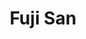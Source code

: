 ---
layout: place
title: Fuji San
permalink: /ohio/north-ridgeville/fuji-san.html
stateAbbr: OH
stateName: Ohio
cityName: North Ridgeville
seo:
  type: restaurant
  links: http://www.fujisanoh.com/
place_id: ChIJtWtzLACXMIgRDfUAb0hUezI
photos:
  - name: >-
      places/ChIJtWtzLACXMIgRDfUAb0hUezI/photos/AeeoHcKxtBuH_JBCWhatuLWSo2us1MsrlveFdqcQuKsQ8TZsvUKuktW3gRLY_WgvIjgn6Wwe11ZatWZ_u_QrtYj56sAxeUNZ2mzzGW5jm6jHE0mQDctPZjsRrhvK09X_Ar0zji-6RwUYCttpSUieSRqqQAHa0qr4cgmQmiVc-0StCLlYeg_yuw4yTWLKm5Lgkz8zdVn_fsWzpnHxKXIyv7evFEdHV9UETB_8ugpuiAKhHnQvNdJ5DXvuVkXnu-lN0ahDuf-GL2rBEznZaBHUbjyB8725fhdlZo59Lq6q2KRYhVhVLw
    widthPx: 804
    heightPx: 786
    authorAttributions:
      - displayName: Fuji San
        uri: https://maps.google.com/maps/contrib/110164780411797717420
        photoUri: >-
          https://lh3.googleusercontent.com/a/ACg8ocJvxNhmNIIzy8DynX1NKqamyMnyCrevwXogKF_9FjLkC0AIJg=s100-p-k-no-mo
    flagContentUri: >-
      https://www.google.com/local/imagery/report/?cb_client=maps_api_places.places_api&image_key=!1e10!2sAF1QipN05yS2spjm1Qfdmx6WBEM3AzyiXE_tv6NzpLzq&hl=en-US
    googleMapsUri: >-
      https://www.google.com/maps/place//data=!3m4!1e2!3m2!1sAF1QipN05yS2spjm1Qfdmx6WBEM3AzyiXE_tv6NzpLzq!2e10!4m2!3m1!1s0x883097002c736bb5:0x327b54486f00f50d
  - name: >-
      places/ChIJtWtzLACXMIgRDfUAb0hUezI/photos/AeeoHcJvC_xFCeI7gebXtoA2jq1Jl7O1pGYdaZJfOZ98d009XEJi8-aldBIOcdKWW-ksBK2GgVVd32YryBr5oXHb2Dol_6TnfXGePWXiVDc6Cgl3zFWrlct40L56v8u8O1Xzm5Q3SOQFu8XgOh1QjjRidx6sb2IkflEkBDyymH4mRF8hyrnEuo71rxWxU2K0TQKc15HbmZwNmQmlNgx7_iQJeBplrOVn9_TskNlfUIVF8buhelz-fk-jf4QvI5ipNIjyieS1B2026KcrFnMYAvDRPMDX4-4s8uWaZLtBI3sPbVIFGA
    widthPx: 1205
    heightPx: 787
    authorAttributions:
      - displayName: Fuji San
        uri: https://maps.google.com/maps/contrib/110164780411797717420
        photoUri: >-
          https://lh3.googleusercontent.com/a/ACg8ocJvxNhmNIIzy8DynX1NKqamyMnyCrevwXogKF_9FjLkC0AIJg=s100-p-k-no-mo
    flagContentUri: >-
      https://www.google.com/local/imagery/report/?cb_client=maps_api_places.places_api&image_key=!1e10!2sAF1QipPLijdcDO49I1rV-lpbHtrw-I5AtojqQm9kBsp-&hl=en-US
    googleMapsUri: >-
      https://www.google.com/maps/place//data=!3m4!1e2!3m2!1sAF1QipPLijdcDO49I1rV-lpbHtrw-I5AtojqQm9kBsp-!2e10!4m2!3m1!1s0x883097002c736bb5:0x327b54486f00f50d
  - name: >-
      places/ChIJtWtzLACXMIgRDfUAb0hUezI/photos/AeeoHcI-wJfbZwGXjxVeHStbSxJSHbgrphJQ9KW2bmeYNx-PM8POcPNVwoerVma9CD0C4-_rXbcNC68jKNA_mZ9jUHitChIDP3g_qWgQXyQ41Ry2SYKZmGrnm-R3RatgEfsTlQFQOWRPCpwFOaHxTDzh43zxv7cCwa4_HwscKumf58N7PXDI_aev3PJpGRttxgoUdJY__86pZ9ejESEpLM8wH_HWSO_0u-PByyz1_LQdUuE9WjNUVOUN1J_4gi_tEhf4zgLSkGC9azgMx3jUcpq3dYpJ3tR_eAfm0_KoGEoTjrrJ6g
    widthPx: 1280
    heightPx: 1707
    authorAttributions:
      - displayName: Fuji San
        uri: https://maps.google.com/maps/contrib/110164780411797717420
        photoUri: >-
          https://lh3.googleusercontent.com/a/ACg8ocJvxNhmNIIzy8DynX1NKqamyMnyCrevwXogKF_9FjLkC0AIJg=s100-p-k-no-mo
    flagContentUri: >-
      https://www.google.com/local/imagery/report/?cb_client=maps_api_places.places_api&image_key=!1e10!2sAF1QipOoC7yB9XhcKfHwC78a2Md9avOMfYOmoEs0hSft&hl=en-US
    googleMapsUri: >-
      https://www.google.com/maps/place//data=!3m4!1e2!3m2!1sAF1QipOoC7yB9XhcKfHwC78a2Md9avOMfYOmoEs0hSft!2e10!4m2!3m1!1s0x883097002c736bb5:0x327b54486f00f50d
  - name: >-
      places/ChIJtWtzLACXMIgRDfUAb0hUezI/photos/AeeoHcKIfp-HzQZR_SiqWftep9Ny3JoIUEPFPanfxZTduvpmF1BTOtBSo9H2BuHcJFNEXvfDV4QKoQf9fh9Pni-5pxtFc_vpkOnF-v4g2gs8-wxNDJmCG6xdz6c2kAyT3N_sAFN0FMGdqhlK8slh1YnOhGgAFVseEN6RqD712zwXDB0aJRk5uQES5M2gYDWs_tcyc6NbRc0Yf42OlbePr-HU1d6D3VP2RTqz5PufZLGm__UqO45O0hSxXByKiTEHrQDvrDmGLSr8YXcz-6A9vv_4SUy11-G6ItlfmvKuAY2MzBgg4w
    widthPx: 728
    heightPx: 586
    authorAttributions:
      - displayName: Fuji San
        uri: https://maps.google.com/maps/contrib/110164780411797717420
        photoUri: >-
          https://lh3.googleusercontent.com/a/ACg8ocJvxNhmNIIzy8DynX1NKqamyMnyCrevwXogKF_9FjLkC0AIJg=s100-p-k-no-mo
    flagContentUri: >-
      https://www.google.com/local/imagery/report/?cb_client=maps_api_places.places_api&image_key=!1e10!2sAF1QipPiyJTpji_4dLqcPARbayeuMRCNh6nEv_2Q_jrJ&hl=en-US
    googleMapsUri: >-
      https://www.google.com/maps/place//data=!3m4!1e2!3m2!1sAF1QipPiyJTpji_4dLqcPARbayeuMRCNh6nEv_2Q_jrJ!2e10!4m2!3m1!1s0x883097002c736bb5:0x327b54486f00f50d
  - name: >-
      places/ChIJtWtzLACXMIgRDfUAb0hUezI/photos/AeeoHcIJ6MUtiv0ZLBAMIci9PrM8qA9MyNCiZWf2tJoIYII-gvBwn6pBdx1iqaA5NNrTX3foYRenHHHGJ5b1sMQG1ZyQn61zIF84Mc1BzHS3esLaqLMvnLZ2NturejEie2Qyv-Qpq2duiDCpXpF-Q8PHI9UuIddnyei_qJ6kt_99_7m0Zkv0szU4bBHlidsUXK17r5kJR2vhY6SFByQ-JBB2y0flsE3_xE7axxaGPsWoZaNWa9liQpKcyKqkhC6vTl6s8Yc7QA0UqxSfksUjSVPIGqfD2iZ6mgSYJsuvbiiI0lzXTPwG0eSLLi3h4icldjRs_0jcSVEP-5JJ4tz9HR2-utklxnmqd9rxTTWd979NR2TooOoEXbnjnEb5x-ylHvd1WYMF20YdLcx8t9Az4NyzLO41xIKsplZMAT51D5F5x1FGEw
    widthPx: 4032
    heightPx: 1960
    authorAttributions:
      - displayName: Peachy Keen
        uri: https://maps.google.com/maps/contrib/108099358749745419086
        photoUri: >-
          https://lh3.googleusercontent.com/a-/ALV-UjVlWBUcsge7-Zp829lRIZWTLj_IMV3R2vaBimDWEOos8-9b9n_t=s100-p-k-no-mo
    flagContentUri: >-
      https://www.google.com/local/imagery/report/?cb_client=maps_api_places.places_api&image_key=!1e10!2sCIHM0ogKEICAgIC7zY3JHw&hl=en-US
    googleMapsUri: >-
      https://www.google.com/maps/place//data=!3m4!1e2!3m2!1sCIHM0ogKEICAgIC7zY3JHw!2e10!4m2!3m1!1s0x883097002c736bb5:0x327b54486f00f50d
  - name: >-
      places/ChIJtWtzLACXMIgRDfUAb0hUezI/photos/AeeoHcIY2bMSibEsFY72OnUaZXP6flr13CM24xW9PbY8TZ8BYjXeN_5PJA_g-BpM-yBW6k2ciwa_MoJMJGuE_R0N9MJDVoPT_WRw2R14inSJVSyMWZgyDLTJI-fzyfgpMSme1TZZxi4KSujNADQZRaMXauku85bK_2ozFsSA0t9GccbV3isPCx4l0dahv3wYmB_MdEamFnvYSoaYHtRxtfsqP6p9wgGYC3vYLoNZ8eZ4O9esNTpWAvFnYx3ZtBujaDaBsjf7FmZ6_MDfJKoAijKAsQ4wXTqvxVisfCzvAHlXG7FSeg
    widthPx: 4800
    heightPx: 3242
    authorAttributions:
      - displayName: Fuji San
        uri: https://maps.google.com/maps/contrib/110164780411797717420
        photoUri: >-
          https://lh3.googleusercontent.com/a/ACg8ocJvxNhmNIIzy8DynX1NKqamyMnyCrevwXogKF_9FjLkC0AIJg=s100-p-k-no-mo
    flagContentUri: >-
      https://www.google.com/local/imagery/report/?cb_client=maps_api_places.places_api&image_key=!1e10!2sAF1QipN7TLHNcr-Ousx9RtH8knt_bbhAhInL2ncmw3uS&hl=en-US
    googleMapsUri: >-
      https://www.google.com/maps/place//data=!3m4!1e2!3m2!1sAF1QipN7TLHNcr-Ousx9RtH8knt_bbhAhInL2ncmw3uS!2e10!4m2!3m1!1s0x883097002c736bb5:0x327b54486f00f50d
  - name: >-
      places/ChIJtWtzLACXMIgRDfUAb0hUezI/photos/AeeoHcK-dDZ8RD4Br-4U1Tl0zspxl7TDNCMhSAv8TYV7oEKYSdB2FzgqYwxs26vJU7qUK6pJ8sFqyssrZa111yjLRB17iM9hGNfTwcaEC_IOg36xAGsD77mZ05Vaj8C-Zh6G1Q5LKaHsKtraUfDM0G15gghi98WGx6b7HF6gtxpXrrKFuKrS8j70EtzU47q3Bf7DKSs3thhypYIgm4_sGVw-lIN4OlaM0OfeR__FrWcOYVbnE9gN7OBbgLk7uAjrkmU54X1lPnFd09YFituM029zDMT0HqMAixhuCzthX_l9fPjE6g
    widthPx: 2507
    heightPx: 1811
    authorAttributions:
      - displayName: Fuji San
        uri: https://maps.google.com/maps/contrib/110164780411797717420
        photoUri: >-
          https://lh3.googleusercontent.com/a/ACg8ocJvxNhmNIIzy8DynX1NKqamyMnyCrevwXogKF_9FjLkC0AIJg=s100-p-k-no-mo
    flagContentUri: >-
      https://www.google.com/local/imagery/report/?cb_client=maps_api_places.places_api&image_key=!1e10!2sAF1QipND5W4tC4ucDlf2r4Z7AL7PkS3tZvhUBxUWeIWD&hl=en-US
    googleMapsUri: >-
      https://www.google.com/maps/place//data=!3m4!1e2!3m2!1sAF1QipND5W4tC4ucDlf2r4Z7AL7PkS3tZvhUBxUWeIWD!2e10!4m2!3m1!1s0x883097002c736bb5:0x327b54486f00f50d
  - name: >-
      places/ChIJtWtzLACXMIgRDfUAb0hUezI/photos/AeeoHcI7U-miCbHUxN-ZbJyG6vdOA_70-33nwqpFvJc2BvGkAZ2hnL9463qMdNOOuOKhvmorZTKeAsRcYVWf11Q27LXHZWBKb3DgJvmI81c5PxFPfNHpwkNaIZS1wE40t3gmgWDPTP7gAqpdV5GkBweBq262XdX9m0BkZkOcu_dp_uNWF8MUnRARbZbe1KvneincHr03n_8PARJDvQAmwR8cVFwHiey4pXlvem45DOGviHuhgj9TWDEtvOFEQ-E2OVtNYB1iKCZ2k05CQiBKz6HsIoJ9tYTcEOQGTEqUB5k-kSxPKWrt8YstvLChZxYhrvQ5HwliQ8g_F0IsA9tf2CQZETpD5ly5Ma1oVejhNQhh6mjU8fHx74yY9SV_9r4kKSAT3tVpOpDOUbS7G8MD9mvD_7rlU4Hcck39wE2JIkWaN1fqlA
    widthPx: 3000
    heightPx: 4000
    authorAttributions:
      - displayName: Nikki Rachelle
        uri: https://maps.google.com/maps/contrib/113208904975809789871
        photoUri: >-
          https://lh3.googleusercontent.com/a-/ALV-UjXXsQNfa1fxjVZDtfsaofgyHCTynYhJtPQc9dPv_6O4m5d7zlhk=s100-p-k-no-mo
    flagContentUri: >-
      https://www.google.com/local/imagery/report/?cb_client=maps_api_places.places_api&image_key=!1e10!2sCIHM0ogKEICAgIC3zaSBWA&hl=en-US
    googleMapsUri: >-
      https://www.google.com/maps/place//data=!3m4!1e2!3m2!1sCIHM0ogKEICAgIC3zaSBWA!2e10!4m2!3m1!1s0x883097002c736bb5:0x327b54486f00f50d
  - name: >-
      places/ChIJtWtzLACXMIgRDfUAb0hUezI/photos/AeeoHcKdoSl4AX9z5Jna3qMwtc3XbvtiA-hg8wiRtQiDvwvk0vlCRRQ2NxGwErYGmI9lWdnWB7H3PeNS7fkcHk3JBsBBcdFBjeIg-C5Pqi6TJUd6stg9784cWr5D23zQYRTElAiZ-7YE6Ca7R8RRvaWCfh3P3JYpRdYNoQc4NRW5Ya0k6ThGdUnnvWUkaxrLnmmKs95EZ0nadIVvGvLVXH7vFHgZJtkdAPgCKG1jbCcmbd0oAkc7mpYjiNaM_GNFqEUW4ioBs8xAcMUGLbRAj4s10c1XoyeTzfYG5ioVJH_PFunKg-jeVTxg7kVLJOgfS9e16dwrf25153saxbuUOejRGHYFWDpqvM_5KKKhTVoWOIbM5pvjm8_hMLKqBJG6OPtWf6O0XZjDTNkCkB1LpYUGFlpRiq6z_lsxA4OMPozwSIsIpI1L
    widthPx: 3268
    heightPx: 2044
    authorAttributions:
      - displayName: Peachy Keen
        uri: https://maps.google.com/maps/contrib/108099358749745419086
        photoUri: >-
          https://lh3.googleusercontent.com/a-/ALV-UjVlWBUcsge7-Zp829lRIZWTLj_IMV3R2vaBimDWEOos8-9b9n_t=s100-p-k-no-mo
    flagContentUri: >-
      https://www.google.com/local/imagery/report/?cb_client=maps_api_places.places_api&image_key=!1e10!2sCIHM0ogKEICAgIDr3JD13QE&hl=en-US
    googleMapsUri: >-
      https://www.google.com/maps/place//data=!3m4!1e2!3m2!1sCIHM0ogKEICAgIDr3JD13QE!2e10!4m2!3m1!1s0x883097002c736bb5:0x327b54486f00f50d
  - name: >-
      places/ChIJtWtzLACXMIgRDfUAb0hUezI/photos/AeeoHcLH5QT3fBmTgvQ1Y1y1qBy_G4Z4wR9ws5TSk4A41KlNzor5gVUCGCHV51pc51NLO23RthikF3eY6zu48A2_KjryVOslZIMjgPF1GWTf8OY4QW4lgj5SCB-EgU_rueI9lTSoAnYJrYEuQHASq_3LfBYN0Uv0c9UmXEXmjor-MmoPD98GyhFlRUFcS2W4k2bMGeyZXIqDQ-PEXxKNUSOIK-Br4n6cYNkVpMSynAyIedFNeL4CPNh-Np1me7mbA0mD6p3_nJFStX9qTHFd-gWe6uloF-eAsxWSKN6yo9T-J64EIg
    widthPx: 4800
    heightPx: 3211
    authorAttributions:
      - displayName: Fuji San
        uri: https://maps.google.com/maps/contrib/110164780411797717420
        photoUri: >-
          https://lh3.googleusercontent.com/a/ACg8ocJvxNhmNIIzy8DynX1NKqamyMnyCrevwXogKF_9FjLkC0AIJg=s100-p-k-no-mo
    flagContentUri: >-
      https://www.google.com/local/imagery/report/?cb_client=maps_api_places.places_api&image_key=!1e10!2sAF1QipNPxgn4Uc5dN1F1lqCmB8fWJb6FQYe4RUanqirS&hl=en-US
    googleMapsUri: >-
      https://www.google.com/maps/place//data=!3m4!1e2!3m2!1sAF1QipNPxgn4Uc5dN1F1lqCmB8fWJb6FQYe4RUanqirS!2e10!4m2!3m1!1s0x883097002c736bb5:0x327b54486f00f50d
address: 35085 Center Ridge Rd, North Ridgeville, OH 44039, USA
street: 35085 Center Ridge Rd
city: North Ridgeville
state: OH
zip: '44039'
country: USA
neighborhood: null
latitude: '41.392811'
longitude: '-82.006374'
accessibility_options:
  wheelchairAccessibleParking: true
  wheelchairAccessibleEntrance: true
  wheelchairAccessibleSeating: true
business_status: OPERATIONAL
name: Fuji San
google_maps_links:
  directionsUri: >-
    https://www.google.com/maps/dir//''/data=!4m7!4m6!1m1!4e2!1m2!1m1!1s0x883097002c736bb5:0x327b54486f00f50d!3e0
  placeUri: https://maps.google.com/?cid=3637593794108519693
  writeAReviewUri: >-
    https://www.google.com/maps/place//data=!4m3!3m2!1s0x883097002c736bb5:0x327b54486f00f50d!12e1
  reviewsUri: >-
    https://www.google.com/maps/place//data=!4m4!3m3!1s0x883097002c736bb5:0x327b54486f00f50d!9m1!1b1
  photosUri: >-
    https://www.google.com/maps/place//data=!4m3!3m2!1s0x883097002c736bb5:0x327b54486f00f50d!10e5
primary_type: Japanese Restaurant
opening_hours:
  regular: null
  current: null
secondary_opening_hours:
  regular:
    weekdayDescriptions: null
    type: null
  current:
    weekdayDescriptions: null
    type: null
phone: (440) 731-3113
price_level: PRICE_LEVEL_MODERATE
price_range: $10 &ndash; $20
rating: '4.6'
rating_count: 0
website: http://www.fujisanoh.com/
description: >-
  Discover Fuji San in North Ridgeville, OH$$$Fuji San in North Ridgeville, OH,
  stands out as a welcoming Japanese restaurant offering a blend of comforting
  dishes like fresh sushi, poke bowls, and hibachi favorites that capture the
  essence of authentic Asian flavors. This spot emphasizes high-quality
  ingredients and thoughtful preparation, making it a go-to choice for those
  seeking sushi restaurants in the area with accessible features like
  wheelchair-friendly parking and entrances. Diners can enjoy a variety of
  options that highlight the restaurant's commitment to flavorful, well-balanced
  meals, perfect for a casual outing or a quick bite. With convenient parking
  and options for takeout or dine-in, it's an ideal destination for anyone
  exploring Japanese places near me in Ohio.
generative_summary: >-
  Discover Fuji San in North Ridgeville, OH$$$Fuji San in North Ridgeville, OH,
  stands out as a welcoming Japanese restaurant offering a blend of comforting
  dishes like fresh sushi, poke bowls, and hibachi favorites that capture the
  essence of authentic Asian flavors. This spot emphasizes high-quality
  ingredients and thoughtful preparation, making it a go-to choice for those
  seeking sushi restaurants in the area with accessible features like
  wheelchair-friendly parking and entrances. Diners can enjoy a variety of
  options that highlight the restaurant's commitment to flavorful, well-balanced
  meals, perfect for a casual outing or a quick bite. With convenient parking
  and options for takeout or dine-in, it's an ideal destination for anyone
  exploring Japanese places near me in Ohio.
generative_disclosure: Summarized by AI using the Grok-3-Mini model.
reviews:
  - name: >-
      places/ChIJtWtzLACXMIgRDfUAb0hUezI/reviews/ChZDSUhNMG9nS0VJQ0FnTURncDZ5SkxBEAE
    relativePublishTimeDescription: a month ago
    rating: 5
    text:
      text: >-
        Absolutely fantastic sushi!  They have a nice selection and clearly take
        pride in having fresh, high quality fish.  Their prices are very
        reasonable and the staff is very friendly.  We will definitely be back
        soon.  Bottom line: this is some of the best sushi anywhere in the
        Cleveland area.
      languageCode: en
    originalText:
      text: >-
        Absolutely fantastic sushi!  They have a nice selection and clearly take
        pride in having fresh, high quality fish.  Their prices are very
        reasonable and the staff is very friendly.  We will definitely be back
        soon.  Bottom line: this is some of the best sushi anywhere in the
        Cleveland area.
      languageCode: en
    authorAttribution:
      displayName: Reed Fabek
      uri: https://www.google.com/maps/contrib/102563598000521262503/reviews
      photoUri: >-
        https://lh3.googleusercontent.com/a-/ALV-UjWypM-HpddPtsEayRtEHNTHXPPzFrgkloXbAa70YsbLl_hZzvW3=s128-c0x00000000-cc-rp-mo-ba6
    publishTime: '2025-02-28T02:06:15.747145Z'
    flagContentUri: >-
      https://www.google.com/local/review/rap/report?postId=ChZDSUhNMG9nS0VJQ0FnTURncDZ5SkxBEAE&d=17924085&t=1
    googleMapsUri: >-
      https://www.google.com/maps/reviews/data=!4m6!14m5!1m4!2m3!1sChZDSUhNMG9nS0VJQ0FnTURncDZ5SkxBEAE!2m1!1s0x883097002c736bb5:0x327b54486f00f50d
  - name: >-
      places/ChIJtWtzLACXMIgRDfUAb0hUezI/reviews/ChZDSUhNMG9nS0VJQ0FnTURBaV9YYlVREAE
    relativePublishTimeDescription: 2 months ago
    rating: 5
    text:
      text: >-
        Great customer service and the sushi was amazing. The order's visual
        appearance was well packaged and decorated. Each specialty roll is
        priced similar to the competition around. I will definitely come back
        again. This place has other options besides sushi. A must try location.
        The Fuji San roll and spicy girl roll was well portioned and high
        quality,(8)pcs each.
      languageCode: en
    originalText:
      text: >-
        Great customer service and the sushi was amazing. The order's visual
        appearance was well packaged and decorated. Each specialty roll is
        priced similar to the competition around. I will definitely come back
        again. This place has other options besides sushi. A must try location.
        The Fuji San roll and spicy girl roll was well portioned and high
        quality,(8)pcs each.
      languageCode: en
    authorAttribution:
      displayName: Richard Velez
      uri: https://www.google.com/maps/contrib/111101109460418138577/reviews
      photoUri: >-
        https://lh3.googleusercontent.com/a-/ALV-UjWC-lzenZMcRCPA8-tv8WvcTz4xuHfJXP--RdNWS7McU5vLFqxQ=s128-c0x00000000-cc-rp-mo-ba3
    publishTime: '2025-02-11T20:39:36.716688Z'
    flagContentUri: >-
      https://www.google.com/local/review/rap/report?postId=ChZDSUhNMG9nS0VJQ0FnTURBaV9YYlVREAE&d=17924085&t=1
    googleMapsUri: >-
      https://www.google.com/maps/reviews/data=!4m6!14m5!1m4!2m3!1sChZDSUhNMG9nS0VJQ0FnTURBaV9YYlVREAE!2m1!1s0x883097002c736bb5:0x327b54486f00f50d
  - name: >-
      places/ChIJtWtzLACXMIgRDfUAb0hUezI/reviews/ChZDSUhNMG9nS0VJQ0FnSUM3eUpEdFBREAE
    relativePublishTimeDescription: 8 months ago
    rating: 5
    text:
      text: >-
        Our takeout order was phenomenal. The poke bowl was so flavorful and
        contained plenty of food. The rice was cooked perfectly and the topping
        combination was delicious. The salmon tasted very fresh and nearly
        melted in my mouth. It’s the best poke bowl that I’ve ever tried. The
        hibachi meal was equally delicious and well worth the money. The amount
        of food included in the hibachi meal was perfect for two people to
        split. Our spring rolls were also quite tasty and came with a unique
        sauce that worked really well with the rolls. We could tell that our
        food was fresh and packaged with care. Our cold food stayed cold while
        our hot food stayed hot despite the ten minute drive home. We will
        definitely be back to try more.
      languageCode: en
    originalText:
      text: >-
        Our takeout order was phenomenal. The poke bowl was so flavorful and
        contained plenty of food. The rice was cooked perfectly and the topping
        combination was delicious. The salmon tasted very fresh and nearly
        melted in my mouth. It’s the best poke bowl that I’ve ever tried. The
        hibachi meal was equally delicious and well worth the money. The amount
        of food included in the hibachi meal was perfect for two people to
        split. Our spring rolls were also quite tasty and came with a unique
        sauce that worked really well with the rolls. We could tell that our
        food was fresh and packaged with care. Our cold food stayed cold while
        our hot food stayed hot despite the ten minute drive home. We will
        definitely be back to try more.
      languageCode: en
    authorAttribution:
      displayName: Desiree B.
      uri: https://www.google.com/maps/contrib/115197251687952574829/reviews
      photoUri: >-
        https://lh3.googleusercontent.com/a-/ALV-UjVKMDjaEtX8G2EwCCDaavrPf60n2F8K9pmjUIvHfO7Qgphwpjbb=s128-c0x00000000-cc-rp-mo-ba4
    publishTime: '2024-08-11T21:29:41.729912Z'
    flagContentUri: >-
      https://www.google.com/local/review/rap/report?postId=ChZDSUhNMG9nS0VJQ0FnSUM3eUpEdFBREAE&d=17924085&t=1
    googleMapsUri: >-
      https://www.google.com/maps/reviews/data=!4m6!14m5!1m4!2m3!1sChZDSUhNMG9nS0VJQ0FnSUM3eUpEdFBREAE!2m1!1s0x883097002c736bb5:0x327b54486f00f50d
  - name: >-
      places/ChIJtWtzLACXMIgRDfUAb0hUezI/reviews/ChdDSUhNMG9nS0VJQ0FnSUNfdHJTeXZ3RRAB
    relativePublishTimeDescription: 2 months ago
    rating: 5
    text:
      text: >-
        Shut the heck up! A high quality sushi place in North Ridgeville!?!? 
        What did we do to deserve this? Crazy good. We like the samurai roll,
        the Dragon roll and the Fuji San roll!
      languageCode: en
    originalText:
      text: >-
        Shut the heck up! A high quality sushi place in North Ridgeville!?!? 
        What did we do to deserve this? Crazy good. We like the samurai roll,
        the Dragon roll and the Fuji San roll!
      languageCode: en
    authorAttribution:
      displayName: The Wilson
      uri: https://www.google.com/maps/contrib/115573211394404393799/reviews
      photoUri: >-
        https://lh3.googleusercontent.com/a-/ALV-UjUEPXQCVw3q4LqW7ttGAmmLOqYIddqQuINVibPueJx_rsBGNKoa=s128-c0x00000000-cc-rp-mo-ba5
    publishTime: '2025-01-16T01:21:08.996632Z'
    flagContentUri: >-
      https://www.google.com/local/review/rap/report?postId=ChdDSUhNMG9nS0VJQ0FnSUNfdHJTeXZ3RRAB&d=17924085&t=1
    googleMapsUri: >-
      https://www.google.com/maps/reviews/data=!4m6!14m5!1m4!2m3!1sChdDSUhNMG9nS0VJQ0FnSUNfdHJTeXZ3RRAB!2m1!1s0x883097002c736bb5:0x327b54486f00f50d
  - name: >-
      places/ChIJtWtzLACXMIgRDfUAb0hUezI/reviews/ChZDSUhNMG9nS0VJQ0FnSURIMnF5aUpBEAE
    relativePublishTimeDescription: 7 months ago
    rating: 5
    text:
      text: >-
        The most enjoyable sushi we've had in a long time. Beautiful displayed,
        fresh and tasted amazing. The Jalapeno Bomb appetizer is probably the
        best thing I've eaten, period!
      languageCode: en
    originalText:
      text: >-
        The most enjoyable sushi we've had in a long time. Beautiful displayed,
        fresh and tasted amazing. The Jalapeno Bomb appetizer is probably the
        best thing I've eaten, period!
      languageCode: en
    authorAttribution:
      displayName: paul e
      uri: https://www.google.com/maps/contrib/108886901110362671636/reviews
      photoUri: >-
        https://lh3.googleusercontent.com/a/ACg8ocKxVDn9gDvMz1PzhVtvlkLquSNUMoRCclfv-VsslEOubmZHYw=s128-c0x00000000-cc-rp-mo-ba4
    publishTime: '2024-09-14T23:08:02.458158Z'
    flagContentUri: >-
      https://www.google.com/local/review/rap/report?postId=ChZDSUhNMG9nS0VJQ0FnSURIMnF5aUpBEAE&d=17924085&t=1
    googleMapsUri: >-
      https://www.google.com/maps/reviews/data=!4m6!14m5!1m4!2m3!1sChZDSUhNMG9nS0VJQ0FnSURIMnF5aUpBEAE!2m1!1s0x883097002c736bb5:0x327b54486f00f50d
review_summary: >-
  What Customers Are Raving About$$$Visitors to this sushi spot often praise the
  fresh and creative rolls that deliver a burst of flavor without breaking the
  bank, making it a solid pick for anyone hunting for top-rated sushi nearby.
  Many highlight the generous portions and tasty combinations in poke bowls and
  hibachi dishes, noting how they hit the spot for a satisfying meal. Folks
  appreciate the friendly service and efficient experience, which adds to the
  overall vibe of a relaxed and enjoyable visit. While opinions focus on the
  high-quality ingredients and reasonable prices, it's clear this place keeps
  things genuine and approachable, encouraging repeat trips for those craving
  the best sushi in the region. Overall, the feedback paints a picture of a
  reliable choice that balances quality with everyday appeal.
review_disclosure: Summarized by AI using the Grok-3-Mini model.
parking_options:
  freeParkingLot: true
  freeStreetParking: true
  valetParking: false
payment_options:
  acceptsCreditCards: true
  acceptsCashOnly: false
allow_dogs: null
curbside_pickup: true
delivery: true
dine_in: true
good_for_children: true
good_for_groups: null
good_for_sports: false
live_music: false
menu_for_children: null
outdoor_seating: null
reservable: null
restroom: true
serves_beer: null
serves_breakfast: false
serves_brunch: false
serves_cocktails: null
serves_coffee: null
serves_dinner: false
serves_dessert: false
serves_lunch: false
serves_vegetarian_food: null
serves_wine: null
takeout: true
update_category: pro
places_description: null

---